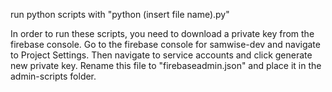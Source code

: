 run python scripts with "python (insert file name).py"

In order to run these scripts, you need to download a private key from the firebase console. Go to the firebase console for samwise-dev and navigate to Project Settings. Then navigate to service accounts and click generate new private key. Rename this file to "firebaseadmin.json" and place it in the admin-scripts folder. 
